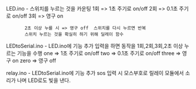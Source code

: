 

LED.ino -  스위치를 누르는 것을 카운팅
           1회 => 1초 주기로 on/off
           2회 => 0.1초 주기로 on/off
           3회 => 영구 on
           
           2초 이상 누를 시 => 영구 off  스위치를 다시 누르면 반복
           스위치 누르는 것을 확실히 하기 위해 딜레이 함수 


LEDtoSerial.ino - LED.ino에 기능 추가
                  입력을 하면 동작을 1회,2회,3회,2초 이상 누르는 기능을 수행
                  one => 1초 주기로 on/off
                  two => 0.1초 주기로 on/off
                  three => 영구 on
                  zero => 영구 off
                 
relay.ino - LEDtoSerial.ino에 기능 추가
            sos 입력 시 모스부호로 릴레이 모듈에서 소리가 나며 LED로도 빛을 낸다.
